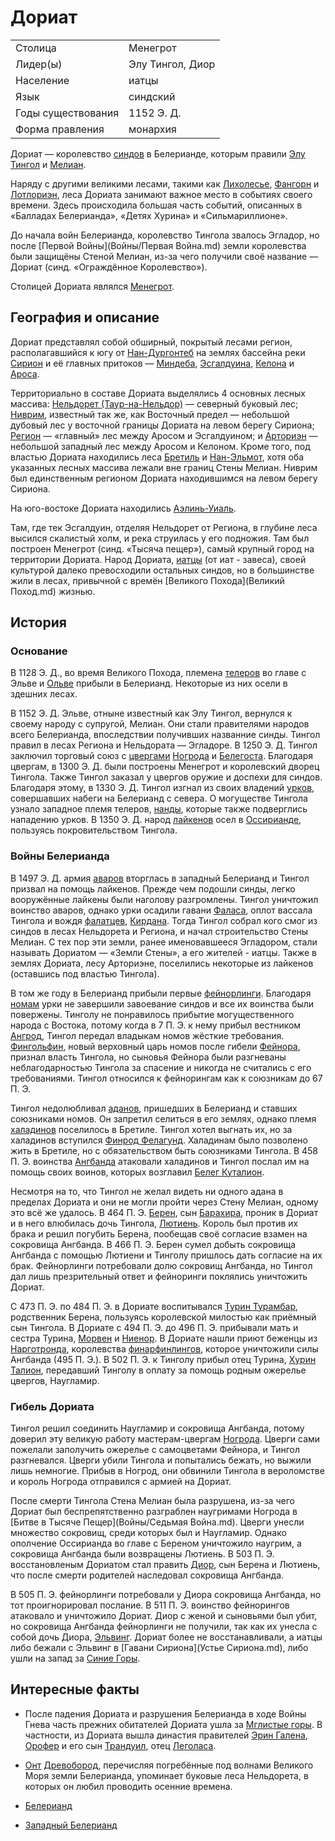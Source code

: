 # Дориат

|                   |                       |
|-------------------|-----------------------|
|Столица            |Менегрот               |
|Лидер(ы)           |Элу Тингол, Диор       |
|Население          |иатцы                  |
|Язык	            |синдский               |
|Годы существования |1152 Э. Д.             |
|Форма правления    |монархия               |

Дориат — королевство [синдов](Народы/синды.md) в Белерианде, которым правили
[Элу Тингол](Личности/Тингол.md) и [Мелиан](Личности/Мелиан.md).

Наряду с другими великими лесами, такими как [Лихолесье](), [Фангорн]() и
[Лотлориэн](), леса Дориата занимают важное место в событиях своего времени.
Здесь происходила большая часть событий, описанных в «Балладах Белерианда»,
«Детях Хурина» и «Сильмариллионе».

До начала войн Белерианда, королевство Тингола звалось Эгладор, но после
[Первой Войны](Войны/Первая Война.md) земли королевства были защищёны Стеной
Мелиан, из-за чего получили своё название — Дориат (синд. «Ограждённое
Королевство»).

Столицей Дориата являлся [Менегрот](Менегрот.md).

## География и описание

Дориат представлял собой обширный, покрытый лесами регион, располагавшийся к
югу от [Нан-Дургонтеб](Нан-Дургонтеб.md) на землях бассейна реки
[Сирион](Сирион.md) и её главных притоков — [Миндеба](Миндеб.md),
[Эсгалдуина](Эсгалдуин.md), [Келона](Келон.md) и [Ароса](Арос.md).

Территориально в составе Дориата выделялись 4 основных лесных массива:
[Нельдорет (Таур-на-Нельдор)](Нельдорет.md) — северный буковый лес;
[Ниврим](Ниврим.md), известный так же, как Восточный предел — небольшой дубовый
лес у восточной границы Дориата на левом берегу Сириона; [Регион](Регион.md) —
«главный» лес между Аросом и Эсгалдуином; и [Арториэн](Арториэн.md) — небольшой
западный лес между Аросом и Келоном. Кроме того, под властью Дориата находились
леса [Бретиль](Бретиль.md) и [Нан-Эльмот](Нан-Эльмот.md), хотя оба указанных
лесных массива лежали вне границ Стены Мелиан. Ниврим был единственным регионом
Дориата находившимся на левом берегу Сириона.

На юго-востоке Дориата находились [Аэлинь-Уиаль](Аэлинь-Уиаль.md).

Там, где тек Эсгалдуин, отделяя Нельдорет от Региона, в глубине леса высился
скалистый холм, и река струилась у его подножия. Там был построен Менегрот
(синд. «Тысяча пещер»), самый крупный город на территории Дориата. Народ
Дориата, [иатцы](Народы/иатцы.md) (от иат - завеса), своей культурой далеко
превосходили остальных синдов, но в большинстве жили в лесах, привычной с
времён [Великого Похода](Великий Поход.md) жизнью.

## История

### Основание

В 1128 Э. Д., во время Великого Похода, племена [телеров](Народы/телеры.md) во
главе с Эльве и [Ольве](Личности/Ольве.md) прибыли в Белерианд. Некоторые из
них осели в здешних лесах.

В 1152 Э. Д. Эльве, отныне известный как Элу Тингол, вернулся к своему народу с
супругой, Мелиан. Они стали правителями народов всего Белерианда, впоследствии
получивших названние синды. Тингол правил в лесах Региона и Нельдората —
Эгладоре. В 1250 Э. Д. Тингол заключил торговый союз с
[цвергами](Народы/цверги.md) [Ногрода](Ногрод.md) и [Белегоста](Белегост.md).
Благодаря цвергам, в 1300 Э. Д. были построены Менегрот и королевский дворец
Тингола. Также Тингол заказал у цвергов оружие и доспехи для синдов. Благодаря
этому, в 1330 Э. Д. Тингол изгнал из своих владений [урков](Народы/урки.md),
совершавших набеги на Белерианд с севера. О могуществе Тингола узнало западное
племя телеров, [нанды](Народы/нанды.md), которые также подверглись нападению
урков. В 1350 Э. Д. народ [лайкенов](Народы/лайкены.md) осел в
[Оссирианде](Оссирианд.md), пользуясь покровительством Тингола.

### Войны Белерианда

В 1497 Э. Д. армия [аваров](Народы/авары.md) вторглась в западный Белерианд и
Тингол призвал на помощь лайкенов. Прежде чем подошли синды, легко вооружённые
лайкены были наголову разгромлены. Тингол уничтожил воинство аваров, однако
урки осадили гавани [Фаласа](Фалас.md), оплот вассала Тингола и вождя
[фалатцев](Народы/фалатцы.md), [Кирдана](Личности/Кирдан.md). Тогда Тингол
собрал кого смог из синдов в лесах Нельдорета и Региона, и начал строительство
Стены Мелиан. С тех пор эти земли, ранее именовавшееся Эгладором, стали
называть Дориатом — «Земли Стены», а его жителей - иатцы. Также в землях
Дориата, лесу Арториэне, поселились некоторые из лайкенов (оставшись под
властью Тингола).

В том же году в Белерианд прибыли первые [фейнорлинги](Народы/фейнорлинги.md).
Благодаря [номам](Народы/номы.md) урки не завершили завоевание синдов и все их
воинства были повержены. Тинголу не понравилось прибытие могущественного народа
с Востока, потому когда в 7 П. Э. к нему прибыл вестником
[Ангрод](Личности/Ангрод.md), Тингол передал владыкам номов жёсткие требования.
[Фингольфин](Личности/Фингольфин.md), новый верховный царь номов после гибели
[Фейнора](Личности/Фейнор.md), признал власть Тингола, но сыновья Фейнора были
разгневаны неблагодарностью Тингола за спасение и никогда не считались с его
требованиями. Тингол относился к фейнорингам как к союзникам до 67 П. Э.

Тингол недолюбливал [аданов](Народы/аданы.md), пришедших в Белерианд и ставших
союзниками номов. Он запретил селиться в его землях, однако племя
[халадинов](Народы/халадины.md) поселилось в Бретиле. Тингол хотел выгнать их,
но за халадинов вступился [Финрод Фелагунд](Личности/Финрод.md). Халадинам было
позволено жить в Бретиле, но с обязательством быть союзниками Тингола. В
458 П. Э. воинства [Ангбанда](Ангбанд.md) атаковали халадинов и Тингол послал
им на помощь своих воинов, которых возглавил
[Белег Куталион](Личности/Белег.md).

Несмотря на то, что Тингол не желал видеть ни одного адана в пределах Дориата и
они не могли пройти через Стену Мелиан, одному это всё же удалось. В 464 П. Э.
[Берен](Личности/Берен.md), сын [Барахира](Личности/Барахир.md), проник в
Дориат и в него влюбилась дочь Тингола, [Лютиень](Личности/Лютиень.md). Король
был против их брака и решил погубить Берена, пообещав своё согласие взамен на
сокровища Ангбанда. В 466 П. Э. Берен сумел добыть сокровища Ангбанда с помощью
Лютиени и Тинголу пришлось дать согласие на их брак. Фейнорлинги потребовали
долю сокровищ Ангбанда, но Тингол дал лишь презрительный ответ и фейноринги
поклялись уничтожить Дориат.

С 473 П. Э. по 484 П. Э. в Дориате воспитывался
[Турин Турамбар](Личности/Турин.md), родственник Берена, пользуясь королевской
милостью как приёмный сын Тингола. В Дориате с 494 П. Э. до 496 П. Э. прибывали
мать и сестра Турина, [Морвен](Личности/Морвен.md) и
[Ниенор](Личности/Ниенор.md). В Дориате нашли приют беженцы из
[Нарготронда](Нарготронд.md), королевства
[финарфинлингов](Народы/финарфинлинги.md), которое уничтожили силы Ангбанда
(495 П. Э.). В 502 П. Э. к Тинголу прибыл отец Турина,
[Хурин Талион](Личности/Хурин.md), передавший Тинголу в оплату за помощь родным
ожерелье цвергов, Наугламир.

### Гибель Дориата

Тингол решил соединить Наугламир и сокровища Ангбанда, потому доверил эту
великую работу мастерам-цвергам [Ногрода](Ногрод.md). Цверги сами пожелали
заполучить ожерелье с самоцветами Фейнора, и Тингол разгневался. Цверги убили
Тингола и попытались бежать, но выжили лишь немногие. Прибыв в Ногрод, они
обвинили Тингола в вероломстве и король Ногрода отправился с армией на Дориат.

После смерти Тингола Стена Мелиан была разрушена, из-за чего Дориат был
беспрепятственно разграблен наугримами Ногрода в
[Битве в Тысяче Пещер](Войны/Седьмая Война.md). Цверги унесли множество
сокровищ, среди которых был и Наугламир. Однако ополчение Оссирианда во главе с
Береном уничтожило наугрим, а сокровища Ангбанда были возвращены Лютиень. В
503 П. Э. восстановленым Дориатом стал править [Диор](Личности/Диор.md), сын
Берена и Лютиень, что после смерти родителей наследовал сокровища Ангбанда.

В 505 П. Э. фейнорлинги потребовали у Диора сокровища Ангбанда, но тот
проигнорировал послание. В 511 П. Э. воинство фейнорингов атаковало и
уничтожило Дориат. Диор с женой и сыновьями был убит, но сокровища Ангбанда
фейнорлинги не получили, так как их унесла с собой дочь Диора,
[Эльвинг](Личности/Эльвинг.md). Дориат более не восстанавливали, а иатцы либо
бежали с Эльвинг в [Гавани Сириона](Устье Сириона.md), либо ушли на запад за
[Синие Горы](Синие%20Горы.md).

## Интересные факты

*   После падения Дориата и разрушения Белерианда в ходе Войны Гнева часть
    прежних обитателей Дориата ушла за [Мглистые горы](). В частности, из
    Дориата вышла династия правителей [Эрин Галена](), [Орофер]() и его сын
    [Трандуил](), отец [Леголаса]().
*   [Онт]() [Древобород](), перечисляя погребённые под волнами Великого Моря
    земли Белерианда, упоминает буковые леса Нельдорета, в которых он любил
    проводить осенние времена.


*   [Белерианд](index.md)
*   [Западный Белерианд](Западный%20Белерианд.md)
